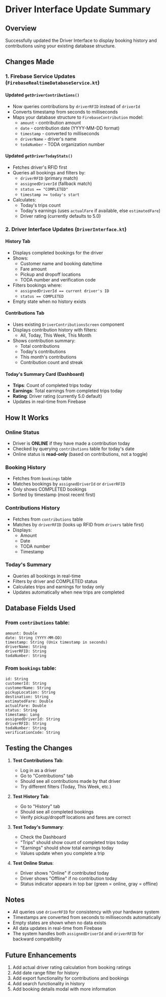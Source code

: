 # Driver Interface Update Summary

## Overview
Successfully updated the Driver Interface to display booking history and contributions using your existing database structure.

## Changes Made

### 1. **Firebase Service Updates** (`FirebaseRealtimeDatabaseService.kt`)

#### Updated `getDriverContributions()`
- Now queries contributions by `driverRFID` instead of `driverId`
- Converts timestamp from seconds to milliseconds
- Maps your database structure to `FirebaseContribution` model:
  - `amount` - contribution amount
  - `date` - contribution date (YYYY-MM-DD format)
  - `timestamp` - converted to milliseconds
  - `driverName` - driver's name
  - `todaNumber` - TODA organization number

#### Updated `getDriverTodayStats()`
- Fetches driver's RFID first
- Queries all bookings and filters by:
  - `driverRFID` (primary match)
  - `assignedDriverId` (fallback match)
  - `status == "COMPLETED"`
  - `timestamp >= today's start`
- Calculates:
  - Today's trips count
  - Today's earnings (uses `actualFare` if available, else `estimatedFare`)
  - Driver rating (currently defaults to 5.0)

### 2. **Driver Interface Updates** (`DriverInterface.kt`)

#### History Tab
- Displays completed bookings for the driver
- Shows:
  - Customer name and booking date/time
  - Fare amount
  - Pickup and dropoff locations
  - TODA number and verification code
- Filters bookings where:
  - `assignedDriverId == current driver's ID`
  - `status == COMPLETED`
- Empty state when no history exists

#### Contributions Tab
- Uses existing `DriverContributionsScreen` component
- Displays contribution history with filters:
  - All, Today, This Week, This Month
- Shows contribution summary:
  - Total contributions
  - Today's contributions
  - This month's contributions
  - Contribution count and streak

#### Today's Summary Card (Dashboard)
- **Trips**: Count of completed trips today
- **Earnings**: Total earnings from completed trips today
- **Rating**: Driver rating (currently 5.0 default)
- Updates in real-time from Firebase

## How It Works

### Online Status
- Driver is **ONLINE** if they have made a contribution today
- Checked by querying `contributions` table for today's date
- Online status is **read-only** (based on contributions, not a toggle)

### Booking History
- Fetches from `bookings` table
- Matches bookings by `assignedDriverId` or `driverRFID`
- Only shows COMPLETED bookings
- Sorted by timestamp (most recent first)

### Contributions History
- Fetches from `contributions` table
- Matches by `driverRFID` (looks up RFID from `drivers` table first)
- Displays:
  - Amount
  - Date
  - TODA number
  - Timestamp

### Today's Summary
- Queries all bookings in real-time
- Filters by driver and COMPLETED status
- Calculates trips and earnings for today only
- Updates automatically when new trips are completed

## Database Fields Used

### From `contributions` table:
```
amount: Double
date: String (YYYY-MM-DD)
timestamp: String (Unix timestamp in seconds)
driverName: String
driverRFID: String
todaNumber: String
```

### From `bookings` table:
```
id: String
customerId: String
customerName: String
pickupLocation: String
destination: String
estimatedFare: Double
actualFare: Double
status: String
timestamp: Long
assignedDriverId: String
driverRFID: String
todaNumber: String
verificationCode: String
```

## Testing the Changes

1. **Test Contributions Tab**:
   - Log in as a driver
   - Go to "Contributions" tab
   - Should see all contributions made by that driver
   - Try different filters (Today, This Week, etc.)

2. **Test History Tab**:
   - Go to "History" tab
   - Should see all completed bookings
   - Verify pickup/dropoff locations and fares are correct

3. **Test Today's Summary**:
   - Check the Dashboard
   - "Trips" should show count of completed trips today
   - "Earnings" should show total earnings today
   - Values update when you complete a trip

4. **Test Online Status**:
   - Driver shows "Online" if contributed today
   - Driver shows "Offline" if no contribution today
   - Status indicator appears in top bar (green = online, gray = offline)

## Notes

- All queries use `driverRFID` for consistency with your hardware system
- Timestamps are converted from seconds to milliseconds automatically
- Empty states are shown when no data exists
- All data updates in real-time from Firebase
- The system handles both `assignedDriverId` and `driverRFID` for backward compatibility

## Future Enhancements

1. Add actual driver rating calculation from booking ratings
2. Add date range filter for history
3. Add export functionality for contributions and bookings
4. Add search functionality in history
5. Add booking details modal with more information

